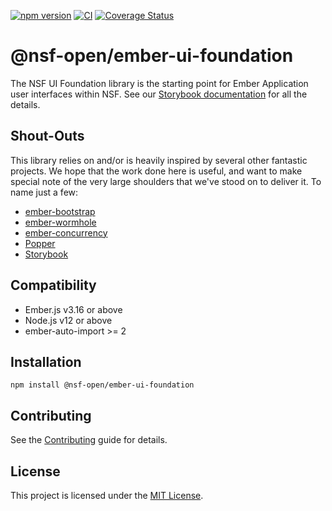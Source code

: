 [![npm version](https://badge.fury.io/js/@nsf-open%2Fember-ui-foundation.svg)](https://badge.fury.io/js/@nsf-open%2Fember-ui-foundation)
[![CI](https://github.com/nsf-open/ember-ui-foundation/actions/workflows/ci.yml/badge.svg)](https://github.com/nsf-open/ember-ui-foundation/actions/workflows/ci.yml)
[![Coverage Status](https://coveralls.io/repos/github/nsf-open/ember-ui-foundation/badge.svg?branch=main)](https://coveralls.io/github/nsf-open/ember-ui-foundation?branch=main)

@nsf-open/ember-ui-foundation
==============================================================================

The NSF UI Foundation library is the starting point for Ember Application user interfaces 
within NSF. See our [Storybook documentation](https://nsf-open.github.io/ember-ui-foundation) for all the details.

Shout-Outs
------------------------------------------------------------------------------

This library relies on and/or is heavily inspired by several other fantastic projects. We hope that the work 
done here is useful, and want to make special note of the very large shoulders that we've stood on to deliver
it. To name just a few:

- [ember-bootstrap](https://github.com/kaliber5/ember-bootstrap)
- [ember-wormhole](https://github.com/yapplabs/ember-wormhole)
- [ember-concurrency](https://github.com/machty/ember-concurrency)
- [Popper](https://popper.js.org/)
- [Storybook](https://github.com/storybookjs/storybook)


Compatibility
------------------------------------------------------------------------------

* Ember.js v3.16 or above
* Node.js v12 or above
* ember-auto-import >= 2

Installation
------------------------------------------------------------------------------

```
npm install @nsf-open/ember-ui-foundation
```


Contributing
------------------------------------------------------------------------------

See the [Contributing](CONTRIBUTING.md) guide for details.


License
------------------------------------------------------------------------------

This project is licensed under the [MIT License](LICENSE.md).

